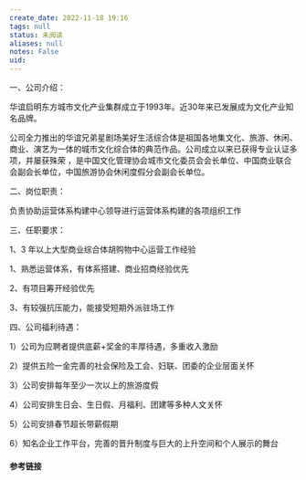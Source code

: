 ```yaml
---
create_date: 2022-11-18 19:16
tags: null
status: 未阅读 
aliases: null
notes: False
uid: 
---
```

一、公司介绍：

华谊启明东方城市文化产业集群成立于1993年。近30年来已发展成为文化产业知名品牌。

公司全力推出的华谊兄弟星剧场美好生活综合体是祖国各地集文化、旅游、休闲、商业、演艺为一体的城市文化综合体的典范作品。公司成立以来已获得专业认证多项，并屡获殊荣 ，是中国文化管理协会城市文化委员会会长单位、中国商业联合会副会长单位，中国旅游协会休闲度假分会副会长单位。

二、岗位职责：

负责协助运营体系构建中心领导进行运营体系构建的各项组织工作

三、任职要求：

1、3 年以上大型商业综合体胡购物中心运营工作经验

1、熟悉运营体系，有体系搭建、商业招商经验优先

2、有项目筹开经验优先

3、有较强抗压能力，能接受短期外派驻场工作

四、公司福利待遇：

1）公司为应聘者提供底薪+奖金的丰厚待遇，多重收入激励

2）提供五险一金完善的社会保险及工会、妇联、团委的企业层面关怀

3）公司安排每年至少一次以上的旅游度假

4）公司安排生日会、生日假、月福利、团建等多种人文关怀

5）公司安排春节超长带薪假期

6）知名企业工作平台，完善的晋升制度与巨大的上升空间和个人展示的舞台

#### 参考链接


